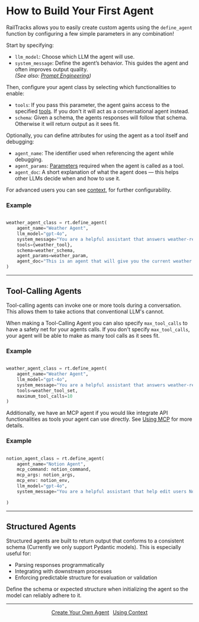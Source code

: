 # How to Build Your First Agent

RailTracks allows you to easily create custom agents using the `define_agent` function by configuring a few simple parameters in any combination!

Start by specifying:

- `llm_model`: Choose which LLM the agent will use.
- `system_message`: Define the agent’s behavior. This guides the agent and often improves output quality.  
  *(See also: [Prompt Engineering](https://en.wikipedia.org/wiki/Prompt_engineering))*

Then, configure your agent class by selecting which functionalities to enable:

- `tools`: If you pass this parameter, the agent gains access to the specified [tools](../guides/tools.md). If you don't it will act as a conversational agent instead.
- `schema`: Given a schema, the agents responses will follow that schema. Otherwise it will return output as it sees fit.

Optionally, you can define attributes for using the agent as a tool itself and debugging:

- `agent_name`: The identifier used when referencing the agent while debugging.
- `agent_params`: [Parameters](../tools) required when the agent is called as a tool.
- `agent_doc`: A short explanation of what the agent does — this helps other LLMs decide when and how to use it.


For advanced users you can see [context](../advanced_usage/context.md), for further configurability.

### Example
```python

weather_agent_class = rt.define_agent(
    agent_name="Weather Agent",
    llm_model="gpt-4o",
    system_message="You are a helpful assistant that answers weather-related questions.",
    tools={weather_tool},
    schema=weather_schema,
    agent_params=weather_param,
    agent_doc="This is an agent that will give you the current weather and answer weather related questions you have"    
)
```


---

## Tool-Calling Agents

Tool-calling agents can invoke one or more tools during a conversation. This allows them to take actions that conventional LLM's cannot.

When making a Tool-Calling Agent you can also specify `max_tool_calls` to have a safety net for your agents calls. If you don't specify `max_tool_calls`, your agent will be able to make as many tool calls as it sees fit.

### Example
```python

weather_agent_class = rt.define_agent(
    agent_name="Weather Agent",
    llm_model="gpt-4o",
    system_message="You are a helpful assistant that answers weather-related questions.",
    tools=weather_tool_set,
    maximum_tool_calls=10
)
```

Additionally, we have an MCP agent if you would like integrate API functionalities as tools your agent can use directly. See [Using MCP](../tools_mcp/mcp/MCP_tools_in_RT.md) for more details.

### Example
```python

notion_agent_class = rt.define_agent(
    agent_name="Notion Agent",
    mcp_command: notion_command,
    mcp_args: notion_args,
    mcp_env: notion_env,
    llm_model="gpt-4o",
    system_message="You are a helpful assistant that help edit users Notion pages",
    
)
```

---

## Structured Agents

Structured agents are built to return output that conforms to a consistent schema (Currently we only support Pydantic models). This is especially useful for:

- Parsing responses programmatically
- Integrating with downstream processes
- Enforcing predictable structure for evaluation or validation

Define the schema or expected structure when initializing the agent so the model can reliably adhere to it.

---

<p style="text-align:center;">
  <a href="../tools_mcp/create_your_own" class="md-button" style="margin:3px">Create Your Own Agent</a>
  <a href="../advanced_usage/context" class="md-button" style="margin:3px">Using Context</a>
</p>
